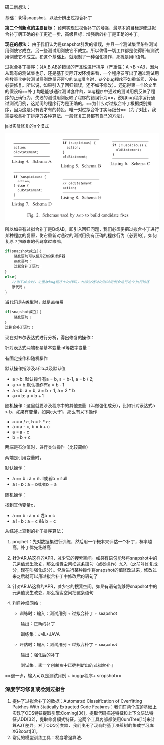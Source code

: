 研二新想法：

基础：获得snapshot，以及分辨出过拟合补丁

**第二个创新点的主要目标：** 如何实现过拟合补丁的增强，最基本的目标是使过拟合补丁朝正确的补丁更近一步，高级目标：增强后的补丁是正确的补丁。

**现在的想法：** 由于我们认为是snapshot引发的错误，并且一个测试集里某些测试用例使它成立，另一些测试用例使它不成立。所以做得一切工作都是使得所有测试用例使它不成立。在这个基础上，就限制了一种强化操作，那就是用if语句。

过拟合补丁排序：对A,B,AB的错误的严重性进行排序（严重性：A <B <AB，因为从现有的测试集也好，还是基于实际开发环境来看，一个程序员写出了通过测试用例数量比失败测试用例数量还要少的bug程序时，这个bug程序不如重新写，没有必要修复。所以说，如果引入了回归错误，还不如不修改）。还记得第一个论文里的假设吗==补丁均是能够通过测试套件的，bug程序中通过的测试用例反映了程序的正确行为，失败的测试用例反映了程序的错误行为==，说明bug程序运行通过测试用例，这期间的程序行为是正确的。==为什么对过拟合补丁根据类别排序，因为这是只有我才有的特色，唯一对过拟合补丁实际细分==（为了对比，我需要收集补丁排序的各种算法，一般修复工具都有自己的方法）。

jaid实际修复的n个模式

![image-20230313103406198](研二新想法：.assets/image-20230313103406198.png)

所以如果有过拟合补丁是B或AB，即引入回归问题，我们必须要把过拟合补丁进行某种程度的复原，使它重新对通过的测试用例有正确的程序行为（必要的）。如何复原？把原来的代码拿过来嘛。

```java
if(snapshot成立)｛
    强化语句可以使用Z3约束求解器
    强化语句；
    过拟合补丁语句；
｝
else{
   //当不成立时，这里放bug程序中的代码，大部分通过的测试用例会运行这个执行路径
   原代码；
}

```

当代码是A类型时，就是直接用

```java
if(snapshot成立)｛
	强化语句；
｝
过拟合补丁语句；
```

现在对布尔表达式进行分析，得出修复的操作：

针对表达式两端都是基本变量int等数字变量：

有固定操作和随机操作

默认操作指涉及a和b以及默认值

* a > b: 默认操作有a = b, a = b-1, a = b / 2;
* a >= b:默认操作有a = b - 1
* a < b: a = b, a = b + 1, a = 2 * b
* a<= b: a = b + 1

随机操作：这里就要涉及程序中的其他变量（叫做强化成分），比如针对表达式a > b，如果有变量，如果c大于1，那么有以下操作

* a = a / c, b = b * c; 
* a = a - c, b = b + c
* a = a - c
* b = b + c

两端是布尔值时，进行类似操作（比较简单）

两端是引用变量时，

默认操作：

* a == b : a = null或者b = null
* a != b : a = b或者b = a

随机操作：

找到其他变量c，

* a == b : a = c 或b = c
* a != b : a = c && b = c



从综述上查到的补丁排序算法：

1. prophet：先对数据集进行训练，然后用一个概率来评估一个补丁，概率越高，补丁优先级越高











1. 针对ARJA这样的APR，减少它的搜索空间。如果有语句能够将snapshot中的元素值发生改变，那么搜索空间把这条语句（或者操作）加入（之前叫修复成分，现在叫强化成分）。然后进行某种操作将snapshot的值修改过来，修改过来之后就可以用过拟合补丁中修改后的语句了

1. 针对ARJA这样的APR，减少它的搜索空间。如果有语句能够将snapshot中的元素值发生改变，那么搜索空间把这条语句

2. 利用神经网络：

   * 训练时：输入：测试用例 + 过拟合补丁 + snapshot 

     ​               输出：正确的补丁

     ​               训练集：JML+JAVA

   * 评估时：输入：测试用例 + 过拟合补丁 + snapshot

     ​               输出：强化后的补丁

     ​               测试集：第一个创新点中正确判断出的过拟合补丁

==退一步，输入可以是测试用例 + buggy程序+ snapshot==

### 深度学习修复或检测过拟合

1. 提供了过拟合补丁的数据：Automated Classification of Overfitting Patches With Statically Extracted Code Features：我们在两个库的基础上实现了ODS特征提取引擎:Coming[36]，提取代码描述特征和上下文语法特征;ADD[32]，提取修复模式特征。这两个工具内部都使用GumTree[14]来计算AST差异。对于ODS分类器，我们使用了现有的基于决策树的集成学习库XGBoost[3]。
1. 常见的模型训练工具：梯度增强算法、